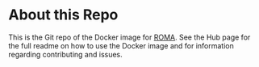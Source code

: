 # About this Repo

This is the Git repo of the Docker image for [ROMA](http://roma-kvs.org). See the Hub page for the full readme on how to use the Docker image and for information regarding contributing and issues.
